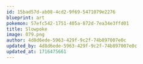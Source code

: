 ```yaml
---
id: 15bad57d-ab08-4cd2-9f69-5471079e2276
blueprint: art
pokemon: 57efc542-1751-405a-872d-7ea34e3ffd01
title: Slowpoke
image: 079.png
author: 4d8d6ede-5963-429f-9c2f-74b897007e0c
updated_by: 4d8d6ede-5963-429f-9c2f-74b897007e0c
updated_at: 1716475661
---
```

